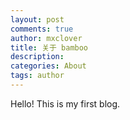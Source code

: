 ```yaml
---
layout: post
comments: true
author: mxclover
title: 关于 bamboo
description: 
categories: About
tags: author
---
```


Hello! This is my first blog.



